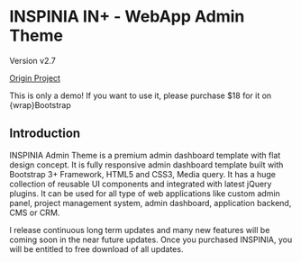 # INSPINIA IN+ - WebApp Admin Theme

Version v2.7

[Origin Project](https://wrapbootstrap.com/theme/inspinia-responsive-admin-theme-WB0R5L90S)

This is only a demo! If you want to use it, please purchase $18 for it on {wrap}Bootstrap

## Introduction

INSPINIA Admin Theme is a premium admin dashboard template with flat design concept. It is fully responsive admin dashboard template built with Bootstrap 3+ Framework, HTML5 and CSS3, Media query. It has a huge collection of reusable UI components and integrated with latest jQuery plugins. It can be used for all type of web applications like custom admin panel, project management system, admin dashboard, application backend, CMS or CRM.

I release continuous long term updates and many new features will be coming soon in the near future updates. Once you purchased INSPINIA, you will be entitled to free download of all updates.